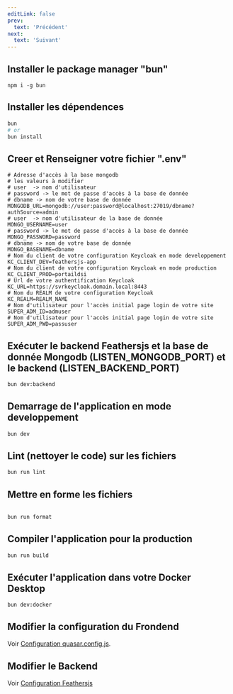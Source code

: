 ```yaml
---
editLink: false
prev:
  text: 'Précédent'
next:
  text: 'Suivant'
---
```


## Installer le package manager "bun"

```
npm i -g bun
```

## Installer les dépendences

```bash
bun
# or
bun install
```

## Creer et Renseigner votre fichier ".env"

```
# Adresse d'accès à la base mongodb
# les valeurs à modifier
# user  -> nom d'utilisateur
# password -> le mot de passe d'accès à la base de donnée
# dbname -> nom de votre base de donnée
MONGODB_URL=mongodb://user:password@localhost:27019/dbname?authSource=admin
# user  -> nom d'utilisateur de la base de donnée
MONGO_USERNAME=user
# password -> le mot de passe d'accès à la base de donnée
MONGO_PASSWORD=password
# dbname -> nom de votre base de donnée
MONGO_BASENAME=dbname
# Nom du client de votre configuration Keycloak en mode developpement
KC_CLIENT_DEV=feathersjs-app
# Nom du client de votre configuration Keycloak en mode production
KC_CLIENT_PROD=portaildsi
# Url de votre authentification Keycloak
KC_URL=https://svrkeycloak.domain.local:8443
# Nom du REALM de votre configuration Keycloak
KC_REALM=REALM_NAME
# Nom d'utilisateur pour l'accès initial page login de votre site
SUPER_ADM_ID=admuser
# Nom d'utilisateur pour l'accès initial page login de votre site
SUPER_ADM_PWD=passuser
```

## Exécuter le backend Feathersjs et la base de donnée Mongodb (LISTEN_MONGODB_PORT) et le backend (LISTEN_BACKEND_PORT)

```bash
bun dev:backend
```

## Demarrage de l'application en mode developpement

```bash
bun dev
```

## Lint (nettoyer le code) sur les fichiers

```bash
bun run lint
```

## Mettre en forme les fichiers

```bash

bun run format
```

## Compiler l'application pour la production

```bash
bun run build
```

## Exécuter l'application dans votre Docker Desktop

```
bun dev:docker
```

## Modifier la configuration du Frondend

Voir [Configuration quasar.config.js](https://v2.quasar.dev/quasar-cli-vite/quasar-config-js).

## Modifier le Backend

Voir [Configuration Feathersjs](https://feathersjs.com)
